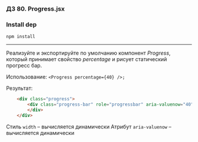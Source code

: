 ### ДЗ 80. Progress.jsx

### Install dep

`npm install`

<hr>

Реализуйте и экспортируйте по умолчанию компонент *Progress*, который принимает свойство *percentage* и рисует статический прогресс бар.

Использование:
`<Progress percentage={40} />;`

Результат:

```html
    <div class="progress">
        <div class="progress-bar" role="progressbar" aria-valuenow="40" aria-valuemin="0" aria-valuemax="100" aria-label="progressbar" style="width: 40%;">
        </div>
    </div>
```

Стиль `width` – вычисляется динамически
Атрибут `aria-valuenow` – вычисляется динамически

